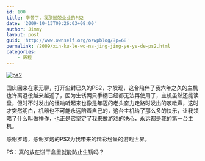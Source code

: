 ```yaml
---
id: 100
title: 辛苦了，我那兢兢业业的PS2
date: '2009-10-13T09:26:03+08:00'
author: Jimmy
layout: post
guid: 'http://www.ownself.org/oswpblog/?p=68'
permalink: /2009/xin-ku-le-wo-na-jing-jing-ye-ye-de-ps2.html
categories:
    - 历程
---
```


[![ps2](/wp-content/uploads/2009/PS2_8674/ps2_thumb.jpg "ps2")](/wp-content/uploads/2009/PS2_8674/ps2.jpg)

国庆回来在家无聊，打开尘封已久的PS2，才发现，这台陪伴了我六年之久的主机也许离退役越来越近了，因为生锈两只手柄已经都无法再使用了，主机虽然还能读盘，但时不时发出的怪响听起来也像是年迈的老头奋力走路时发出的咳嗽声，这时才突然明白，机器也不可能永远陪着自己的，这台主机给了那么多的快乐，让我领略了什么叫做神作，也正是它坚定了我来做游戏的决心，永远都是我的第一台主机。

感谢罗炮，感谢罗炮的PS2为我带来的精彩纷呈的游戏世界。

PS：真的放在饼干盒里就能防止生锈吗？